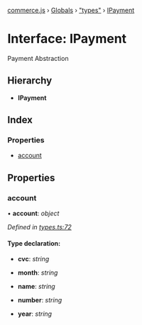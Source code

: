 [commerce.js](../README.md) › [Globals](../globals.md) › ["types"](../modules/_types_.md) › [IPayment](_types_.ipayment.md)

# Interface: IPayment

Payment Abstraction

## Hierarchy

* **IPayment**

## Index

### Properties

* [account](_types_.ipayment.md#account)

## Properties

###  account

• **account**: *object*

*Defined in [types.ts:72](https://github.com/shopjs/commerce.js/blob/6cb235d/src/types.ts#L72)*

#### Type declaration:

* **cvc**: *string*

* **month**: *string*

* **name**: *string*

* **number**: *string*

* **year**: *string*
